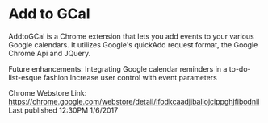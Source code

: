 # Add to GCal

AddtoGCal is a Chrome extension that lets you add events to your various Google calendars.
It utilizes Google's quickAdd request format, the Google Chrome Api and JQuery.

Future enhancements:
Integrating Google calendar reminders in a to-do-list-esque fashion
Increase user control with event parameters

Chrome Webstore Link: https://chrome.google.com/webstore/detail/lfodkcaadjjbaliojcippghjfibodnil
Last published 12:30PM 1/6/2017
